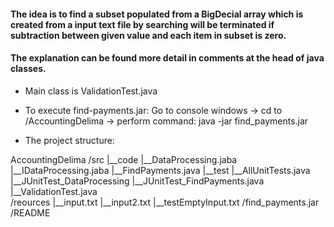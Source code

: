 #### The idea is to find a subset populated from a BigDecial array which is created from a input text file by searching will be terminated if subtraction between given value and each item in subset is zero.
#### The explanation can be found more detail in comments at the head of java classes.
-  Main class is ValidationTest.java 
- To execute find-payments.jar:
Go to console windows -> cd to /AccountingDelima -> perform command: java -jar find_payments.jar <text file name>

- The project structure:

AccountingDelima
/src
  |__code
     |__DataProcessing.jaba
     |__IDataProcessing.jaba
     |__FindPayments.java
  |__test
     |__AllUnitTests.java
     |__JUnitTest_DataProcessing
     |__JUnitTest_FindPayments.java
     |__ValidationTest.java     
/reources
     |__input.txt
     |__input2.txt
     |__testEmptyInput.txt
/find_payments.jar
/README
